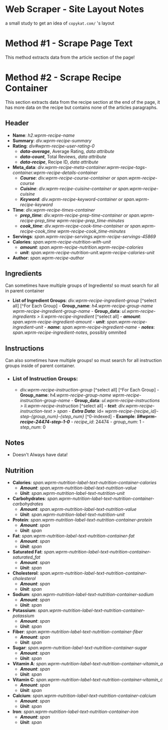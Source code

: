 # Web Scraper - Site Layout Notes

a small study to get an idea of `copykat.com/` 's layout

# Method #1 - Scrape Page Text

This method extracts data from the article section of the page!

# Method #2 - Scrape Recipe Container

[recipe container]: div.wprm-recipe-template-copykat-cutout-container

This section extracts data from the recipe section at the end of the page, it has more data on the recipe but contains none of the articles paragraphs.

## Header

[header container]: div.wprm-recipe-template-copykat-cutout-header

-   **Name**: _h2.wprm-recipe-name_
-   **Summary**: _div.wprm-recipe-summary_
-   **Rating**: _div#wprm-recipe-user-rating-0_
    -   **_data-average_**, Average Rating, _data attribute_
    -   **_data-count_**, Total Reviews, _data attribute_
    -   **_data-recipe_**, Recipe ID, _data attribute_
-   **Meta_data**: _div.wprm-recipe-meta-container.wprm-recipe-tags-container.wprm-recipe-details-container_
    -   **_Course_**: _div.wprm-recipe-course-container or span.wprm-recipe-course_
    -   **_Cuisine_**: _div.wprm-recipe-cuisine-container or span.wprm-recipe-cuisine_
    -   **_Keyword_**: _div.wprm-recipe-keyword-container or span.wprm-recipe-keyword_
-   **Time**: _div.wprm-recipe-times-container_
    -   **_prep_time_**: _div.wprm-recipe-prep-time-container or span.wprm-recipe-prep_time wprm-recipe-prep_time-minutes_
    -   **_cook_time_**: _div.wprm-recipe-cook-time-container or span.wprm-recipe-cook_time wprm-recipe-cook_time-minutes_
-   **Servings**: _span.wprm-recipe-servings.wprm-recipe-servings-45869_
-   **Calories**: _span.wprm-recipe-nutrition-with-unit_
    -   **_amount_**: _span.wprm-recipe-nutrition.wprm-recipe-calories_
    -   **_unit_**: _span.wprm-recipe-nutrition-unit.wprm-recipe-calories-unit_
-   **Author**: _span.wprm-recipe-author_

## Ingredients

[ingredients container]: div.wprm-recipe-ingredients-container.wprm-recipe-45869-ingredients-container

Can sometimes have multiple groups of Ingredients! so must search for all in parent container

-   **List of Ingredient Groups**: _div.wprm-recipe-ingredient-group_ [^select all]
    [^For Each Group] - **Group_name**: _h4.wprm-recipe-group-name wprm-recipe-ingredient-group-name_ - **Group_data**: _ul.wprm-recipe-ingredients > li.wprm-recipe-ingredient_ [^select all] - **_amount_**: _span.wprm-recipe-ingredient-amount_ - **_unit_**: _span.wprm-recipe-ingredient-unit_ - **_name_**: _span.wprm-recipe-ingredient-name_ - **_notes_**: _span.wprm-recipe-ingredient-notes_, possibly ommited

## Instructions

[instruction container]: div.wprm-recipe-instructions-container.wprm-recipe-45869-instructions-container

Can also sometimes have multiple groups! so must search for all instruction groups inside of parent container.

-   ### **List of Instruction Groups**:
    -   _div.wprm-recipe-instruction-group_ [^select all]
        [^For Each Group] - **Group_name**: _h4.wprm-recipe-group-name wprm-recipe-instruction-group-name_ - **Group_data**: _ul.wprm-recipe-instructions > li.wprm-recipe-instruction_ [^select all] - **_text_**: _div.wprm-recipe-instruction-text > span_ - **_Extra Data_**: id= _wprm-recipe-{recipe_id}-step-{group_num}-{step_num}_ [^0-indexed] - **Example**: **_li#wprm-recipe-24474-step-1-0_** - _recipe_id_: 24474 - _group_num_: 1 - _step_num_: 0

## Notes

[notes container]: div.wprm-recipe-notes-container

-   Doesn't Always have data!

## Nutrition

[nutrition container]: div.wprm-nutrition-label-container.wprm-nutrition-label-container-simple

-   **Calories**: _span.wprm-nutrition-label-text-nutrition-container-calories_
    -   **_Amount_**: _span.wprm-nutrition-label-text-nutrition-value_
    -   **_Unit_**: _span.wprm-nutrition-label-text-nutrition-unit_
-   **Carbohydrates**: _span.wprm-nutrition-label-text-nutrition-container-carbohydrates_
    -   **_Amount_**: _span.wprm-nutrition-label-text-nutrition-value_
    -   **_Unit_**: _span.wprm-nutrition-label-text-nutrition-unit_
-   **Protein**: _span.wprm-nutrition-label-text-nutrition-container-protein_
    -   **_Amount_**: _span_
    -   **_Unit_**: _span_
-   **Fat**: _span.wprm-nutrition-label-text-nutrition-container-fat_
    -   **_Amount_**: _span_
    -   **_Unit_**: _span_
-   **Saturated Fat**: _span.wprm-nutrition-label-text-nutrition-container-saturated_fat_
    -   **_Amount_**: _span_
    -   **_Unit_**: _span_
-   **Cholesterol**: _span.wprm-nutrition-label-text-nutrition-container-cholesterol_
    -   **_Amount_**: _span_
    -   **_Unit_**: _span_
-   **Sodium**: _span.wprm-nutrition-label-text-nutrition-container-sodium_
    -   **_Amount_**: _span_
    -   **_Unit_**: _span_
-   **Potassium**: _span.wprm-nutrition-label-text-nutrition-container-potassium_
    -   **_Amount_**: _span_
    -   **_Unit_**: _span_
-   **Fiber**: _span.wprm-nutrition-label-text-nutrition-container-fiber_
    -   **_Amount_**: _span_
    -   **_Unit_**: _span_
-   **Sugar**: _span.wprm-nutrition-label-text-nutrition-container-sugar_
    -   **_Amount_**: _span_
    -   **_Unit_**: _span_
-   **Vitamin A**: _span.wprm-nutrition-label-text-nutrition-container-vitamin_a_
    -   **_Amount_**: _span_
    -   **_Unit_**: _span_
-   **Vitamin C**: _span.wprm-nutrition-label-text-nutrition-container-vitamin_c_
    -   **_Amount_**: _span_
    -   **_Unit_**: _span_
-   **Calcium**: _span.wprm-nutrition-label-text-nutrition-container-calcium_
    -   **_Amount_**: _span_
    -   **_Unit_**: _span_
-   **Iron**: _span.wprm-nutrition-label-text-nutrition-container-iron_
    -   **_Amount_**: _span_
    -   **_Unit_**: _span_
